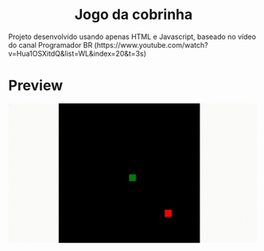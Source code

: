 <h1 align='center'> Jogo da cobrinha </h1>
<p> Projeto desenvolvido usando apenas HTML e Javascript, 
baseado no vídeo do canal Programador BR (https://www.youtube.com/watch?v=Hua1OSXitdQ&list=WL&index=20&t=3s) </p>
<h1> Preview </h1>
<img src="https://github.com/Guglis02/snake-game/blob/master/snake-game_1.gif" width=500 align='center'>
